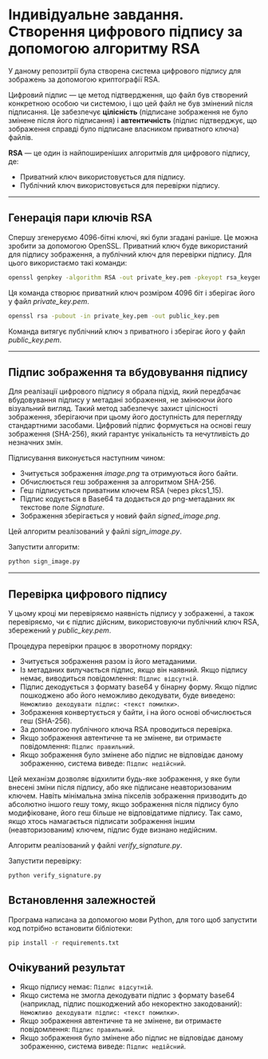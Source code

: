 # Індивідуальне завдання. Створення цифрового підпису за допомогою алгоритму RSA

У даному репозитрії була створена система цифрового підпису для зображень за допомогою криптографії RSA. 

Цифровий підпис — це метод підтвердження, що файл був створений конкретною особою чи системою, і що цей файл не був змінений після підписання. Це забезпечує **цілісність** (підписане зображення не було змінене після його підписання) і **автентичність** (підпис підтверджує, що зображення справді було підписане власником приватного ключа) файлів.

**RSA** — це один із найпоширеніших алгоритмів для цифрового підпису, де:
- Приватний ключ використовується для підпису.
- Публічний ключ використовується для перевірки підпису.

---

## Генерація пари ключів RSA
Спершу згенеруємо 4096-бітні ключі, які були згадані раніше. Це можна зробити за допомогою OpenSSL. Приватний ключ буде використаний для підпису зображення, а публічний ключ для перевірки підпису. Для цього використаємо такі команди:

```bash
openssl genpkey -algorithm RSA -out private_key.pem -pkeyopt rsa_keygen_bits:4096
```
Ця команда створює приватний ключ розміром 4096 біт і зберігає його у файл _private_key.pem_.

```bash
openssl rsa -pubout -in private_key.pem -out public_key.pem
```
Команда витягує публічний ключ з приватного і зберігає його у файл _public_key.pem_.

---

## Підпис зображення та вбудовування підпису

Для реалізації цифрового підпису я обрала підхід, який передбачає вбудовування підпису у метадані зображення, не змінюючи його візуальний вигляд. Такий метод забезпечує захист цілісності зображення, зберігаючи при цьому його доступність для перегляду стандартними засобами. Цифровий підпис формується на основі гешу зображення (SHA-256), який гарантує унікальність та нечутливість до незначних змін.

Підписування виконується наступним чином:
- Зчитується зображення _image.png_ та отримуються його байти.
- Обчислюється геш зображення за алгоритмом SHA-256.
- Геш підписується приватним ключем RSA (через pkcs1_15).
- Підпис кодується в Base64 та додається до png-метаданих як текстове поле _Signature_.
- Зображення зберігається у новий файл _signed_image.png_.

Цей алгоритм реалізований у файлі _sign_image.py_.

Запустити алгоритм:
```bash
python sign_image.py
```
---

## Перевірка цифрового підпису
У цьому кроці ми перевіряємо наявність підпису у зображенні, а також перевіряємо, чи є підпис дійсним, використовуючи публічний ключ RSA, збережений у _public_key.pem_.

Процедура перевірки працює в зворотному порядку:
- Зчитується зображення разом із його метаданими.
- Із метаданих вилучається підпис, якщо він наявний. Якщо підпису немає, виводиться повідомлення: ```Підпис відсутній```.
- Підпис декодується з формату base64 у бінарну форму. Якщо підпис пошкоджено або його неможливо декодувати, буде виведено: ```Неможливо декодувати підпис: <текст помилки>```.
- Зображення конвертується у байти, і на його основі обчислюється геш (SHA-256).
- За допомогою публічного ключа RSA проводиться перевірка.
- Якщо зображення автентичне та не змінене, ви отримаєте повідомлення: ```Підпис правильний```.
- Якщо зображення було змінене або підпис не відповідає даному зображенню, система виведе: ```Підпис недійсний```.

Цей механізм дозволяє відхилити будь-яке зображення, у яке були внесені зміни після підпису, або яке підписане неавторизованим ключем. Навіть мінімальна зміна пікселів зображення призводить до абсолютно іншого гешу тому, якщо зображення після підпису було модифіковане, його геш більше не відповідатиме підпису. Так само, якщо хтось намагається підписати зображення іншим (неавторизованим) ключем, підпис буде визнано недійсним.

Алгоритм реалізований у файлі _verify_signature.py_.

Запустити перевірку:
```bash
python verify_signature.py
```

## Встановлення залежностей
Програма написана за допомогою мови Python, для того щоб запустити код потрібно встановити бібліотеки:

```bash
pip install -r requirements.txt
```

## Очікуваний результат
- Якщо підпису немає: ```Підпис відсутній```.
- Якщо система не змогла декодувати підпис з формату base64 (наприклад, підпис пошкоджений або некоректно закодований): ```Неможливо декодувати підпис: <текст помилки>```.
- Якщо зображення автентичне та не змінене, ви отримаєте повідомлення: ```Підпис правильний```.
- Якщо зображення було змінене або підпис не відповідає даному зображенню, система виведе: ```Підпис недійсний```.
  
